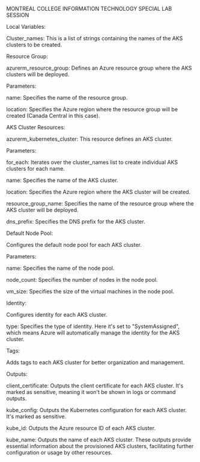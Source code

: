 MONTREAL COLLEGE INFORMATION TECHNOLOGY SPECIAL LAB SESSION

Local Variables:

Cluster_names: This is a list of strings containing the names of the AKS clusters to be created.

Resource Group:

azurerm_resource_group: Defines an Azure resource group where the AKS clusters will be deployed.

Parameters:

name: Specifies the name of the resource group.

location: Specifies the Azure region where the resource group will be created (Canada Central in this case).

AKS Cluster Resources:

azurerm_kubernetes_cluster: This resource defines an AKS cluster.

Parameters:

for_each: Iterates over the cluster_names list to create individual AKS clusters for each name.

name: Specifies the name of the AKS cluster.

location: Specifies the Azure region where the AKS cluster will be created.

resource_group_name: Specifies the name of the resource group where the AKS cluster will be deployed.

dns_prefix: Specifies the DNS prefix for the AKS cluster.

Default Node Pool:

Configures the default node pool for each AKS cluster.

Parameters:

name: Specifies the name of the node pool.

node_count: Specifies the number of nodes in the node pool.

vm_size: Specifies the size of the virtual machines in the node pool.

Identity:

Configures identity for each AKS cluster.

type: Specifies the type of identity. Here it's set to "SystemAssigned", which means Azure will automatically manage the identity for the AKS cluster.

Tags:

Adds tags to each AKS cluster for better organization and management.

Outputs:

client_certificate: Outputs the client certificate for each AKS cluster. It's marked as sensitive, meaning it won't be shown in logs or command outputs.

kube_config: Outputs the Kubernetes configuration for each AKS cluster. It's marked as sensitive.

kube_id: Outputs the Azure resource ID of each AKS cluster.

kube_name: Outputs the name of each AKS cluster. These outputs provide essential information about the provisioned AKS clusters, facilitating further configuration or usage by other resources.
